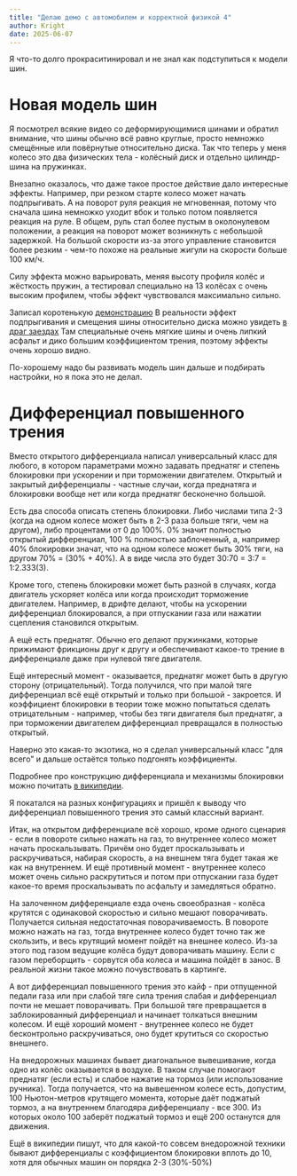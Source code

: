 ```yaml
---
title: "Делаю демо с автомобилем и корректной физикой 4"
author: Kright
date: 2025-06-07
---
```


Я что-то долго прокраситинировал и не знал как подступиться к модели шин.

# Новая модель шин

Я посмотрел всякие видео со деформирующимися шинами и обратил внимание, что шины обычно всё равно круглые, просто немножко смещённые или повёрнутые относительно диска. Так что теперь у меня колесо это два физических тела - колёсный диск и отдельно цилиндр-шина на пружинках.

Внезапно оказалось, что даже такое простое действие дало интересные эффекты. Например, при резком старте колесо может начать подпрыгивать. А на поворот руля реакция не мгновенная, потому что сначала шина немножко уходит вбок и только потом появляется реакция на руле. В общем, руль стал более пустым в околонулевом положении, а реакция на поворот может возникнуть с небольшой задержкой. На большой скорости из-за этого управление становится более резким - чем-то похоже на реальные жигули на скорости больше 100 км/ч.

Силу эффекта можно варьировать, меняя высоту профиля колёс и жёсткость пружин, а тестировал специально на 13 колёсах с очень высоким профилем, чтобы эффект чувствовался максимально сильно.

Записал коротенькую [демонстрацию](https://www.youtube.com/watch?v=wqt0ylxBqnU
)
В реальности эффект подпрыгивания и смещения шины относительно диска можно увидеть [в драг заездах](https://www.youtube.com/watch?v=gXp2QgY1OB8)
Там специальные очень мягкие шины и очень липкий асфальт и дико большим коэффициентом трения, поэтому эффекты очень хорошо видно.

По-хорошему надо бы развивать модель шин дальше и подбирать настройки, но я пока это не делал.

# Дифференциал повышенного трения

Вместо открытого дифференциала написал универсальный класс для любого, в котором параметрами можно задавать преднатяг и степень блокировки при ускорении и при торможении двигателем. Открытый и закрытый дифференциалы - частные случаи, когда преднатяга и блокировки вообще нет или когда преднатяг бесконечно большой.

Есть два способа описать степень блокировки. Либо числами типа 2-3 (когда на одном колесе может быть в 2-3 раза больше тяги, чем на другом), либо процентами от 0 до 100%. 0% значит полностью открытый дифференциал, 100 % полностью заблоченный, а, например 40% блокировки значат, что на одном колесе может быть 30% тяги, на другом 70% = (30% + 40%). А в виде числа это будет 30:70 = 3:7 = 1:2.333(3).

Кроме того, степень блокировки может быть разной в случаях, когда двигатель ускоряет колёса или когда происходит торможение двигателем. Например, в дрифте делают, чтобы на ускорении дифференциал блокировался, а при отпускании газа или нажатии сцепления становился открытым.

А ещё есть преднатяг. Обычно его делают пружинками, которые прижимают фрикционы друг к другу и обеспечивают какое-то трение в дифференциале даже при нулевой тяге двигателя.

Ещё интересный момент - оказывается, преднатяг может быть в другую сторону (отрицательный). Тогда получился, что при малой тяге дифференциал всё ещё открытый и только при большой - закроется. И коэффициент блокировки в теории тоже можно попытаться сделать отрицательным - например, чтобы без тяги двигателя был преднатяг, а при торможении двигателем дифференциал превращался в полностью открытый.

Наверно это какая-то экзотика, но я сделал универсальный класс "для всего" и дальше остаётся только подгонять коэффициенты.

Подробнее про конструкцию дифференциала и механизмы блокировки можно почитать [в википедии](https://ru.wikipedia.org/wiki/%D0%94%D0%B8%D1%84%D1%84%D0%B5%D1%80%D0%B5%D0%BD%D1%86%D0%B8%D0%B0%D0%BB_%D1%81_%D0%BF%D0%BE%D0%B2%D1%8B%D1%88%D0%B5%D0%BD%D0%BD%D1%8B%D0%BC_%D0%B2%D0%BD%D1%83%D1%82%D1%80%D0%B5%D0%BD%D0%BD%D0%B8%D0%BC_%D1%81%D0%BE%D0%BF%D1%80%D0%BE%D1%82%D0%B8%D0%B2%D0%BB%D0%B5%D0%BD%D0%B8%D0%B5%D0%BC).

Я покатался на разных конфигурациях и пришёл к выводу что дифференциал повышенного трения это самый классный вариант.

Итак, на открытом дифференциале всё хорошо, кроме одного сценария - если в повороте сильно нажать на газ, то внутреннее колесо может начать проскальзывать. Причём оно будет проскальзывать и раскручиваться, набирая скорость, а на внешнем тяга будет такая же как на внутреннем. И ещё противный момент - внутреннее колесо может очень сильно раскрутиться и потом при отпускании газа будет какое-то время проскальзывать по асфальту и замедляться обратно.

На залоченном дифференциале езда очень своеобразная - колёса крутятся с одинаковой скоростью и сильно мешают поворачивать. Получается сильная недостаточная поворачиваемость. В повороте можно нажать на газ, тогда внутреннее колесо будет точно так же скользить, и весь крутящий момент пойдёт на внешнее колесо. Из-за этого под газом ведущие колёса будут доворачивать машину. Если с газом переборщить - сорвутся оба колеса и машина пойдёт в занос.
В реальной жизни такое можно почувствовать в картинге.

А вот дифференциал повышенного трения это кайф - при отпущенной педали газа или при слабой тяге сила трения слабая и дифференциал почти не мешает поворачивать. При большой тяге превращается в заблокированный дифференциал и начинает толкаться внешним колесом. И ещё хороший момент - внутреннее колесо не будет бесконтрольно раскручиваться, оно будет крутиться со скоростью внешнего.

На внедорожных машинах бывает диагональное вывешивание, когда одно из колёс оказывается в воздухе. В таком случае помогают преднатяг (если есть) и слабое нажатие на тормоз (или использование ручника). Тогда получается, что на вывешенном колесе есть, допустим, 100 Ньютон-метров крутящего момента, которые даёт поджатый тормоз, а на внутреннем благодяра дифференциалу - все 300. Из которых около 100 заберёт поджатый тормоз и ещё 200 останутся для движения.

Ещё в википедии пишут, что для какой-то совсем внедорожной техники бывают дифференциалы с коэффициентом блокировки вплоть до 10, хотя для обычных машин он порядка 2-3 (30%-50%)














